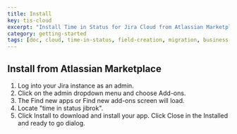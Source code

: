 ```yaml
---
title: Install
key: tis-cloud
excerpt: "Install Time in Status for Jira Cloud from Atlassian Marketplace with step-by-step admin installation and license activation."
category: getting-started
tags: [doc, cloud, time-in-status, field-creation, migration, business-calendar]
---
```



## Install from Atlassian Marketplace


1. Log into your Jira instance as an admin.
2. Click on the admin dropdown menu and choose Add-ons.
3. The Find new apps or Find new add-ons screen will load.
4. Locate "time in status jibrok".
5. Click Install to download and install your app.
Click Close in the Installed and ready to go dialog.


